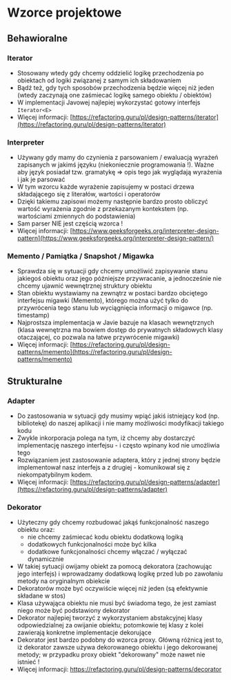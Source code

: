 # Wzorce projektowe

## Behawioralne

### Iterator

* Stosowany wtedy gdy chcemy oddzielić logikę przechodzenia po obiektach od logiki związanej z samym ich składowaniem
* Bądź też, gdy tych sposobów przechodzenia będzie więcej niż jeden (wtedy zaczynają one zaśmiecać logikę samego obiektu / obiektów)
* W implementacji Javowej najlepiej wykorzystać gotowy interfejs `Iterator<E>`
* Więcej informacji: [https://refactoring.guru/pl/design-patterns/iterator](https://refactoring.guru/pl/design-patterns/iterator)

### Interpreter

* Używany gdy mamy do czynienia z parsowaniem / ewaluacją wyrażeń zapisanych w jakimś języku (niekoniecznie programowania !). Ważne aby język posiadał tzw. gramatykę => opis tego jak wyglądają wyrażenia i jak je parsować
* W tym wzorcu każde wyrażenie zapisujemy w postaci drzewa składającego się z literałów, wartości i operatorów
* Dzięki takiemu zapisowi możemy następnie bardzo prosto obliczyć wartość wyrażenia zgodnie z przekazanym kontekstem (np. wartościami zmiennych do podstawienia)
* Sam parser NIE jest częścią wzorca !
* Więcej informacji: [https://www.geeksforgeeks.org/interpreter-design-pattern](https://www.geeksforgeeks.org/interpreter-design-pattern/)

### Memento / Pamiątka / Snapshot / Migawka

* Sprawdza się w sytuacji gdy chcemy umożliwić zapisywanie stanu jakiegoś obiektu oraz jego późniejsze przywracanie, a jednocześnie nie chcemy ujawnić wewnętrznej struktury obiektu
* Stan obiektu wystawiamy na zewnątrz w postaci bardzo obciętego interfejsu migawki (Memento), którego można użyć tylko do przywrócenia tego stanu lub wyciągnięcia informacji o migawce (np. timestamp)
* Najprostsza implementacja w Javie bazuje na klasach wewnętrznych (klasa wewnętrzna ma bowiem dostęp do prywatnych składowych klasy otaczającej, co pozwala na łatwe przywrócenie migawki)
* Więcej informacji: [https://refactoring.guru/pl/design-patterns/memento](https://refactoring.guru/pl/design-patterns/memento)

## Strukturalne

### Adapter

* Do zastosowania w sytuacji gdy musimy wpiąć jakiś istniejący kod (np. bibliotekę) do naszej aplikacji i nie mamy możliwości modyfikacji takiego kodu
* Zwykle inkorporacja polega na tym, iż chcemy aby dostarczyć implementację naszego interfejsu - i często wpinany kod nie umożliwia tego
* Rozwiązaniem jest zastosowanie adaptera, który z jednej strony będzie implementował nasz interfejs a z drugiej - komunikował się z niekompatybilnym kodem.
* Więcej informacji: [https://refactoring.guru/pl/design-patterns/adapter](https://refactoring.guru/pl/design-patterns/adapter)

### Dekorator

* Użyteczny gdy chcemy rozbudować jakąś funkcjonalność naszego obiektu oraz:
  * nie chcemy zaśmiecać kodu obiektu dodatkową logiką
  * dodatkowych funkcjonalności może być kilka
  * dodatkowe funkcjonalności chcemy włączać / wyłączać dynamicznie
* W takiej sytuacji owijamy obiekt za pomocą dekoratora (zachowując jego interfejs) i wprowadzamy dodatkową logikę przed lub po zawołaniu metody na oryginalnym obiekcie
* Dekoratorów może być oczywiście więcej niż jeden (są efektywnie składane w stos)
* Klasa używająca obiektu nie musi być świadoma tego, że jest zamiast niego może być podstawiony dekorator
* Dekorator najlepiej tworzyć z wykorzystaniem abstakcyjnej klasy odpowiedzialnej za owijanie obiektu; potomkowie tej klasy z kolei zawierają konkretne implementacje dekorujące
* Dekorator jest bardzo podobny do wzorca proxy. Główną różnicą jest to, iż dekorator zawsze używa dekorowanego obiektu i jego dekorowanej metody; w przypadku proxy obiekt "dekorowany" może nawet nie istnieć !
* Więcej informacji: https://refactoring.guru/pl/design-patterns/decorator
